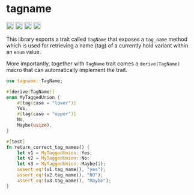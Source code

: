 tagname
=============
[<img alt="github" src="https://img.shields.io/badge/github-khrynczenko/tagname-8da0cb?style=for-the-badge&labelColor=555555&logo=github" height="20">](https://github.com/khrynczenko/tagname)
[<img alt="crates.io" src="https://img.shields.io/crates/v/tagname.svg?style=for-the-badge&color=fc8d62&logo=rust" height="20">](https://crates.io/crates/tagname)
[<img alt="docs.rs" src="https://img.shields.io/badge/docs.rs-tagname-66c2a5?style=for-the-badge&labelColor=555555&logo=docs.rs" height="20">](https://docs.rs/tagname)
[<img alt="build status" src="https://img.shields.io/github/workflow/status/khrynczenko/tagname/Rust/master?style=for-the-badge" height="20">](https://github.com/khrynczenko/tagname/actions?query=branch%3Amaster)

This library exports a trait called `TagName` that exposes a
`tag_name` method which is used for retrieving a name (tag) of a currently hold variant within an `enum` value.

More importantly, together with `TagName` trait comes a `derive(TagName)`
macro that can automatically implement the trait.

```rust
use tagname::TagName;

#[derive(TagName)]
enum MyTaggedUnion {
    #[tag(case = "lower")]
    Yes,
    #[tag(case = "upper")]
    No,
    Maybe(usize),
}

#[test]
fn return_correct_tag_names() {
    let v1 = MyTaggedUnion::Yes;
    let v2 = MyTaggedUnion::No;
    let v3 = MyTaggedUnion::Maybe(1);
    assert_eq!(v1.tag_name(), "yes");
    assert_eq!(v2.tag_name(), "NO");
    assert_eq!(v3.tag_name(), "Maybe");
}
```
